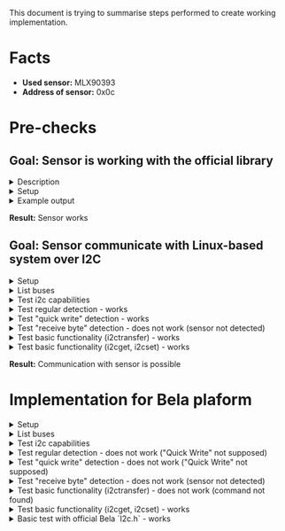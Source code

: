 This document is trying to summarise steps performed to create working implementation.

# Facts

- **Used sensor:** MLX90393
- **Address of sensor:** 0x0c

# Pre-checks

## Goal: Sensor is working with the official library

<details>
<summary>Description</summary>

We wanted to test if our sensor is not broken and it is returning data as expected.
For tests, we used [MLX90393](https://www.adafruit.com/product/4022) with the official libraries:
- [Adafruit MLX90393](https://github.com/adafruit/Adafruit_MLX90393_Library) version `2.0.4`
  - [Adafruit BusIO](https://github.com/adafruit/Adafruit_BusIO) version `1.14.2`
  - [Adafruit Unified Sensor](https://github.com/adafruit/Adafruit_Sensor) version `1.1.10`
  - Lib [Adafruit SSD1306](https://github.com/adafruit/Adafruit_SSD1306) was download by Arduino IDE as well but is was not used during testing (lib is necessary only if you use display for testing; we used only serial port for debug messages)

Provided example [basicdemo.ino](https://github.com/adafruit/Adafruit_MLX90393_Library/blob/master/examples/basicdemo/basicdemo.ino) was used for testing.

</details>

<details>
<summary>Setup</summary>

![Arduino connected to MLX90393 via I2C](./pics/arduino.jpg)

</details>

<details>
<summary>Example output</summary>

```
Starting Adafruit MLX90393 Demo
Found a MLX90393 sensor
Gain set to: 2.5 x
X: -9.0120 uT
Y: -12.0160 uT
Z: 37.5100 uT
X: -9.01 	Y: -12.02 	Z: 37.51 uTesla 
```

</details>

**Result:** Sensor works

## Goal: Sensor communicate with Linux-based system over I2C

<details>
<summary>Setup</summary>

For test we choose RaspPI

![RaspPI connected to MLX90393 via I2C](./pics/raspPi.jpg)

</details>

<details>
<summary>List buses</summary>

```shell
$ i2cdetect -l
i2c-1	i2c       	bcm2835 (i2c@7e804000)          	I2C adapter
i2c-2	i2c       	bcm2835 (i2c@7e805000)          	I2C adapter
```

</details>

<details>
<summary>Test i2c capabilities</summary>

```shell
$ i2cdetect -F 1
Functionalities implemented by /dev/i2c-1:
I2C                              yes
SMBus Quick Command              yes
SMBus Send Byte                  yes
SMBus Receive Byte               yes
SMBus Write Byte                 yes
SMBus Read Byte                  yes
SMBus Write Word                 yes
SMBus Read Word                  yes
SMBus Process Call               yes
SMBus Block Write                yes
SMBus Block Read                 no
SMBus Block Process Call         no
SMBus PEC                        yesd
I2C Block Write                  yes
I2C Block Read                   yes
```

_Note:_ RaspPI supports "SMBus Quick Command" on the used bus. But it is not supported on Bela. It might be the reason of non-working communication.

</details>

<details>
<summary>Test regular detection - works</summary>

```shell
$ i2cdetect -y 1
     0  1  2  3  4  5  6  7  8  9  a  b  c  d  e  f
00:                         -- -- -- -- 0c -- -- -- 
10: -- -- -- -- -- -- -- -- -- -- -- -- -- -- -- -- 
20: -- -- -- -- -- -- -- -- -- -- -- -- -- -- -- -- 
30: -- -- -- -- -- -- -- -- -- -- -- -- -- -- -- -- 
40: -- -- -- -- -- -- -- -- -- -- -- -- -- -- -- -- 
50: -- -- -- -- -- -- -- -- -- -- -- -- -- -- -- -- 
60: -- -- -- -- -- -- -- -- -- -- -- -- -- -- -- -- 
70: -- -- -- -- -- -- -- --                         
```

</details>

<details>
<summary>Test "quick write" detection - works</summary>

```shell
$ i2cdetect -y -q 1
     0  1  2  3  4  5  6  7  8  9  a  b  c  d  e  f
00:                         -- -- -- -- 0c -- -- -- 
10: -- -- -- -- -- -- -- -- -- -- -- -- -- -- -- -- 
20: -- -- -- -- -- -- -- -- -- -- -- -- -- -- -- -- 
30: -- -- -- -- -- -- -- -- -- -- -- -- -- -- -- -- 
40: -- -- -- -- -- -- -- -- -- -- -- -- -- -- -- -- 
50: -- -- -- -- -- -- -- -- -- -- -- -- -- -- -- -- 
60: -- -- -- -- -- -- -- -- -- -- -- -- -- -- -- -- 
70: -- -- -- -- -- -- -- --                                               
```

</details>

<details>
<summary>Test "receive byte" detection - does not work (sensor not detected)</summary>

```shell
$ i2cdetect -y -r 1
     0  1  2  3  4  5  6  7  8  9  a  b  c  d  e  f
00:                         -- -- -- -- -- -- -- -- 
10: -- -- -- -- -- -- -- -- -- -- -- -- -- -- -- -- 
20: -- -- -- -- -- -- -- -- -- -- -- -- -- -- -- -- 
30: -- -- -- -- -- -- -- -- -- -- -- -- -- -- -- -- 
40: -- -- -- -- -- -- -- -- -- -- -- -- -- -- -- -- 
50: -- -- -- -- -- -- -- -- -- -- -- -- -- -- -- -- 
60: -- -- -- -- -- -- -- -- -- -- -- -- -- -- -- -- 
70: -- -- -- -- -- -- -- --                                                                
```

</details>


<details>
<summary>Test basic functionality (i2ctransfer) - works</summary>

These lines are trying to run [first 2 commands performed by official library](https://github.com/adafruit/Adafruit_MLX90393_Library/blob/2ac6883873a69d45c45d4371c26a4fc7a81d7777/Adafruit_MLX90393.cpp#L72-L78).

- Controler: `0x80` => `MLX90393_REG_EX` (enter ExitMode)
- Sensor: `0x01` => `0x01 >> 2 == MLX90393_STATUS_OK`
- Controler: `0xF0` => `MLX90393_REG_RT` (soft reset)
- Sensor: `0x05` => `0x05 >> 2 == MLX90393_STATUS_RESET` (just restarted)

```shell
$ i2ctransfer -v -y 1 w1@0x0c 0x80 r1@0x0c
msg 0: addr 0x0c, write, len 1, buf 0x80
msg 1: addr 0x0c, read, len 1, buf 0x01
$ i2ctransfer -v -y 1 w1@0x0c 0xF0 r1@0x0c
msg 0: addr 0x0c, write, len 1, buf 0xf0
msg 1: addr 0x0c, read, len 1, buf 0x05
```

</details>

<details>
<summary>Test basic functionality (i2cget, i2cset) - works</summary>

Bela platform does not have `i2ctransfer` so we are going to simulate same scenario with `i2cget` and  `i2cset`

- Controler: `0x80` => `MLX90393_REG_EX` (enter ExitMode)
- Sensor: `0x02` => `0x02 >> 2 == MLX90393_STATUS_OK`
- Controler: `0xF0` => `MLX90393_REG_RT` (soft reset)
- Sensor: `0x06` => `0x06 >> 2 == MLX90393_STATUS_RESET` (just restarted)

```shell
$ i2cset -y 1 0x0c 0x80
$ i2cget -y 1 0x0c
0x02
$ i2cset -y 1 0x0c 0xF0
$ i2cget -y 1 0x0c
0x06
```

</details>

**Result:** Communication with sensor is possible

# Implementation for Bela plaform

<details>
<summary>Setup</summary>

![Bela connected to MLX90393 via I2C](./pics/bela.jpg)

</details>


<details>
<summary>List buses</summary>

```shell
# i2cdetect -l
i2c-1	i2c       	OMAP I2C adapter                	I2C adapter
i2c-2	i2c       	OMAP I2C adapter                	I2C adapter
i2c-0	i2c       	OMAP I2C adapter                	I2C adapter
```

</details>

<details>
<summary>Test i2c capabilities</summary>

```shell
# i2cdetect -F 1
Functionalities implemented by /dev/i2c-1:
I2C                              yes
SMBus Quick Command              no
SMBus Send Byte                  yes
SMBus Receive Byte               yes
SMBus Write Byte                 yes
SMBus Read Byte                  yes
SMBus Write Word                 yes
SMBus Read Word                  yes
SMBus Process Call               yes
SMBus Block Write                yes
SMBus Block Read                 no
SMBus Block Process Call         no
SMBus PEC                        yes
I2C Block Write                  yes
I2C Block Read                   yes
```

</details>

<details>
<summary>Test regular detection - does not work ("Quick Write" not supposed)</summary>

```shell
# i2cdetect -y 1
Error: Can't use SMBus Quick Write command on this bus                      
```

</details>

<details>
<summary>Test "quick write" detection - does not work ("Quick Write" not supposed)</summary>

```shell
# i2cdetect -y -q 1
Error: Can't use SMBus Quick Write command on this bus
```

</details>

<details>
<summary>Test "receive byte" detection - does not work (sensor not detected)</summary>

```shell
# i2cdetect -y -r 1
     0  1  2  3  4  5  6  7  8  9  a  b  c  d  e  f
00:          -- -- -- -- -- -- -- -- -- -- -- -- --
10: -- -- -- -- -- -- -- -- -- -- -- -- -- -- -- --
20: -- -- -- -- -- -- -- -- -- -- -- -- -- -- -- --
30: -- -- -- -- -- -- -- -- -- -- -- -- -- -- -- --
40: -- -- -- -- -- -- -- -- -- -- -- -- -- -- -- --
50: -- -- -- -- -- -- -- -- -- -- -- -- -- -- -- --
60: -- -- -- -- -- -- -- -- -- -- -- -- -- -- -- --
70: -- -- -- -- -- -- -- --                                                              
```

</details>


<details>
<summary>Test basic functionality (i2ctransfer) - does not work (command not found)</summary>

```shell
# i2ctransfer
-bash: i2ctransfer: command not found
```

</details>

<details>
<summary>Test basic functionality (i2cget, i2cset) - works</summary>

Bela platform does not have `i2ctransfer` so we are going to simulate same scenario with `i2cget` and `i2cset`

- Controler: `0x80` => `MLX90393_REG_EX` (enter ExitMode)
- Sensor: `0x02` => `0x02 >> 2 == MLX90393_STATUS_OK`
- Controler: `0xF0` => `MLX90393_REG_RT` (soft reset)
- Sensor: `0x06` => `0x06 >> 2 == MLX90393_STATUS_RESET` (just restarted)

```shell
# i2cset -y 1 0x0c 0x80
# i2cget -y 1 0x0c
0x02
# i2cset -y 1 0x0c 0xF0
# i2cget -y 1 0x0c
0x06
```

</details>


<details>
<summary>Basic test with official Bela `I2c.h` - works</summary>

Same sequence, same result

```cpp
#include <Bela.h>
#include <I2c.h>

bool setup(BelaContext *context, void *userData)
{
	I2c i2cBus;
	uint8_t txBuffer[1], rxBuffer[1];
	ssize_t w, r;

	i2cBus.initI2C_RW(1, 0x0c, 0);
	
	txBuffer[0] = 0x80;
	w = i2cBus.writeBytes(txBuffer, 1);
	r = i2cBus.readBytes(rxBuffer, 1);
	rt_printf("WriteStatus: 0x%x, ReadStatus: 0x%x, Data: 0x%x\n", w, r, rxBuffer[0]);
	
	txBuffer[0] = 0xF0;
	w = i2cBus.writeBytes(txBuffer, 1);
	r = i2cBus.readBytes(rxBuffer, 1);
	rt_printf("WriteStatus: 0x%x, ReadStatus: 0x%x, Data: 0x%x\n", w, r, rxBuffer[0]);

	i2cBus.closeI2C();
	
	return true;
}

void render(BelaContext *context, void *userData)
{

}

void cleanup(BelaContext *context, void *userData)
{

}
```

Output:

```
WriteStatus: 0x1, ReadStatus: 0x1, Data: 0x2
WriteStatus: 0x1, ReadStatus: 0x1, Data: 0x6
```

</details>



